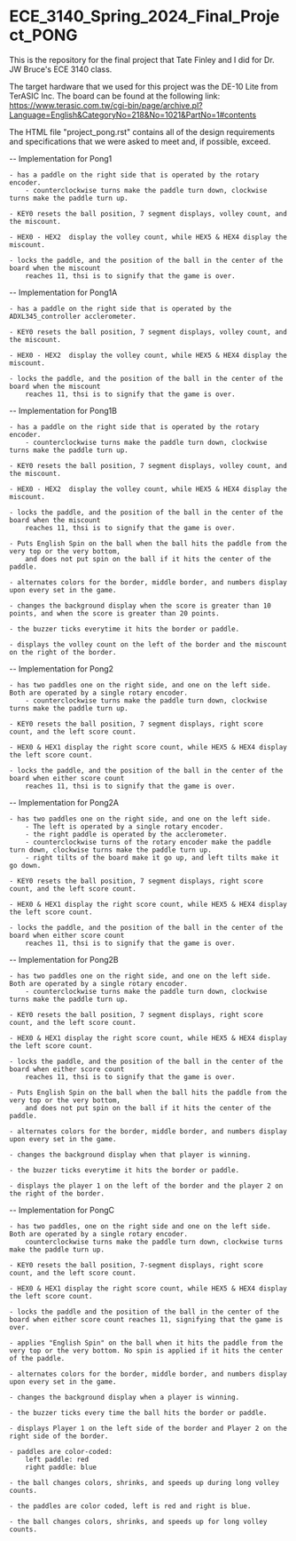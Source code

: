 # ECE_3140_Spring_2024_Final_Project_PONG
This is the repository for the final project that Tate Finley and I did for Dr. JW Bruce's ECE 3140 class.

The target hardware that we used for this project was the DE-10 Lite from TerASIC Inc.
The board can be found at the following link:
https://www.terasic.com.tw/cgi-bin/page/archive.pl?Language=English&CategoryNo=218&No=1021&PartNo=1#contents

The HTML file "project_pong.rst" contains all of the design requirements and specifications that we were asked to meet and, if possible, exceed.



-- Implementation for Pong1

	- has a paddle on the right side that is operated by the rotary encoder.
		- counterclockwise turns make the paddle turn down, clockwise turns make the paddle turn up.
	
	- KEY0 resets the ball position, 7 segment displays, volley count, and the miscount.

	- HEX0 - HEX2  display the volley count, while HEX5 & HEX4 display the miscount.

	- locks the paddle, and the position of the ball in the center of the board when the miscount 
		reaches 11, thsi is to signify that the game is over.


-- Implementation for Pong1A

	- has a paddle on the right side that is operated by the ADXL345_controller acclerometer.
	
	- KEY0 resets the ball position, 7 segment displays, volley count, and the miscount.

	- HEX0 - HEX2  display the volley count, while HEX5 & HEX4 display the miscount.

	- locks the paddle, and the position of the ball in the center of the board when the miscount 
		reaches 11, thsi is to signify that the game is over.


-- Implementation for Pong1B

	- has a paddle on the right side that is operated by the rotary encoder.
		- counterclockwise turns make the paddle turn down, clockwise turns make the paddle turn up.
	
	- KEY0 resets the ball position, 7 segment displays, volley count, and the miscount.

	- HEX0 - HEX2  display the volley count, while HEX5 & HEX4 display the miscount.

	- locks the paddle, and the position of the ball in the center of the board when the miscount 
		reaches 11, thsi is to signify that the game is over.

	- Puts English Spin on the ball when the ball hits the paddle from the very top or the very bottom,
		and does not put spin on the ball if it hits the center of the paddle.

	- alternates colors for the border, middle border, and numbers display upon every set in the game.
	
	- changes the background display when the score is greater than 10 points, and when the score is greater than 20 points.
	
	- the buzzer ticks everytime it hits the border or paddle.

	- displays the volley count on the left of the border and the miscount on the right of the border.


-- Implementation for Pong2

	- has two paddles one on the right side, and one on the left side. Both are operated by a single rotary encoder.
		- counterclockwise turns make the paddle turn down, clockwise turns make the paddle turn up.
	
	- KEY0 resets the ball position, 7 segment displays, right score count, and the left score count.

	- HEX0 & HEX1 display the right score count, while HEX5 & HEX4 display the left score count.

	- locks the paddle, and the position of the ball in the center of the board when either score count 
		reaches 11, thsi is to signify that the game is over.


-- Implementation for Pong2A

	- has two paddles one on the right side, and one on the left side. 
		- The left is operated by a single rotary encoder.
		- the right paddle is operated by the acclerometer.
		- counterclockwise turns of the rotary encoder make the paddle turn down, clockwise turns make the paddle turn up.
		- right tilts of the board make it go up, and left tilts make it go down.
	
	- KEY0 resets the ball position, 7 segment displays, right score count, and the left score count.

	- HEX0 & HEX1 display the right score count, while HEX5 & HEX4 display the left score count.

	- locks the paddle, and the position of the ball in the center of the board when either score count 
		reaches 11, thsi is to signify that the game is over.

-- Implementation for Pong2B

	- has two paddles one on the right side, and one on the left side. Both are operated by a single rotary encoder.
		- counterclockwise turns make the paddle turn down, clockwise turns make the paddle turn up.
	
	- KEY0 resets the ball position, 7 segment displays, right score count, and the left score count.

	- HEX0 & HEX1 display the right score count, while HEX5 & HEX4 display the left score count.

	- locks the paddle, and the position of the ball in the center of the board when either score count 
		reaches 11, thsi is to signify that the game is over.

	- Puts English Spin on the ball when the ball hits the paddle from the very top or the very bottom,
		and does not put spin on the ball if it hits the center of the paddle.

	- alternates colors for the border, middle border, and numbers display upon every set in the game.
	
	- changes the background display when that player is winning.
	
	- the buzzer ticks everytime it hits the border or paddle.

	- displays the player 1 on the left of the border and the player 2 on the right of the border.

-- Implementation for PongC

    - has two paddles, one on the right side and one on the left side. Both are operated by a single rotary encoder.
        counterclockwise turns make the paddle turn down, clockwise turns make the paddle turn up.

    - KEY0 resets the ball position, 7-segment displays, right score count, and the left score count.

    - HEX0 & HEX1 display the right score count, while HEX5 & HEX4 display the left score count.

    - locks the paddle and the position of the ball in the center of the board when either score count reaches 11, signifying that the game is over.

    - applies "English Spin" on the ball when it hits the paddle from the very top or the very bottom. No spin is applied if it hits the center of the paddle.

    - alternates colors for the border, middle border, and numbers display upon every set in the game.

    - changes the background display when a player is winning.

    - the buzzer ticks every time the ball hits the border or paddle.

    - displays Player 1 on the left side of the border and Player 2 on the right side of the border.

    - paddles are color-coded:
        left paddle: red
        right paddle: blue

    - the ball changes colors, shrinks, and speeds up during long volley counts.

	- the paddles are color coded, left is red and right is blue.

	- the ball changes colors, shrinks, and speeds up for long volley counts.

